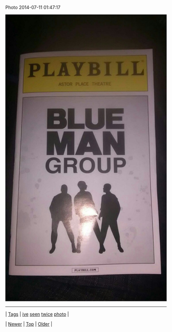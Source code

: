<!--
title: Photo 2014-07-11 01
date: 2020-06-28T15:27:00.345Z
tags: ive, seen, twice, photo
-->


Photo 2014-07-11 01:47:17

![](91408966549-0.jpg)

<!--BOTTOM-POST-NAVIGATION-->
---

| [Tags](tags.md) | [ive](tag-ive.md) [seen](tag-seen.md) [twice](tag-twice.md) [photo](tag-photo.md) |

| [Newer](91357490929.md) | [Top](index.md) | [Older](91434489777.md) |